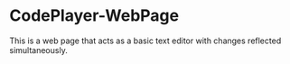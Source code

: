 # CodePlayer-WebPage
This is a web page that acts as a basic text editor with changes reflected simultaneously.
